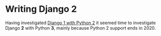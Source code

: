 # Writing Django 2

Having investigated [Django 1 with Python 2](http://github.com/mramshaw/Writing_Django) it seemed
time to investigate Django __2__ with Python __3__, mainly because Python 2 support ends in 2020.

